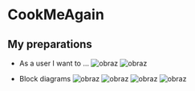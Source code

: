 # CookMeAgain
## My preparations 
* As a user I want to ...
![obraz](https://github.com/kama1990/CookMeAgain/assets/133498822/9b2e0b11-c827-48d5-8eab-efdc4e08dd95)
![obraz](https://github.com/kama1990/CookMeAgain/assets/133498822/fa8462b1-a43b-4eed-a20e-e04e0627e560)

* Block diagrams
![obraz](https://github.com/kama1990/CookMeAgain/assets/133498822/feaa1cd7-057b-4aba-a18e-2993cdf95698) ![obraz](https://github.com/kama1990/CookMeAgain/assets/133498822/aae72840-1edf-4592-bf9a-1685f18cea6c)
![obraz](https://github.com/kama1990/CookMeAgain/assets/133498822/8adda5ba-8ede-47e9-a0ce-be93c7470739) ![obraz](https://github.com/kama1990/CookMeAgain/assets/133498822/67c81e26-0614-43b3-9ca3-698286d5eed7)
